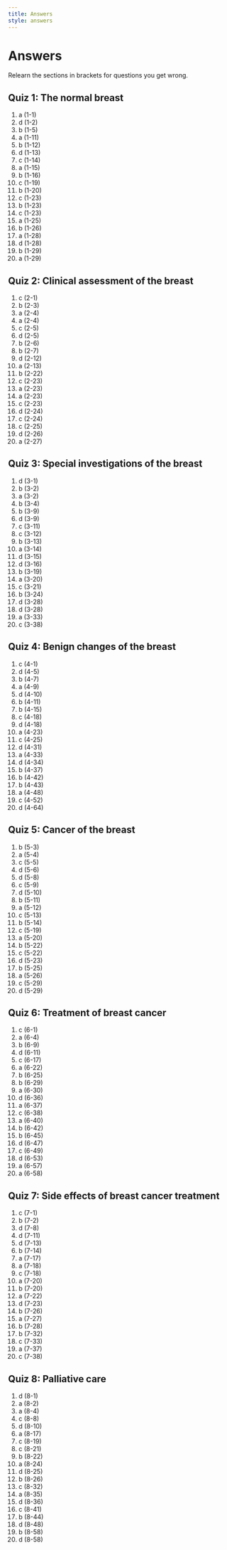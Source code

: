 ```yaml
---
title: Answers
style: answers
---
```


# Answers

Relearn the sections in brackets for questions you get wrong.

## Quiz 1: The normal breast

1.	a (1-1)
2.	d (1-2)
3.	b (1-5)
4.	a (1-11)
5.	b (1-12)
6.	d (1-13)
7.	c (1-14)
8.	a (1-15)
9.	b (1-16)
10.	c (1-19)
11.	b (1-20)
12.	c (1-23)
13.	b (1-23)
14.	c (1-23)
15.	a (1-25)
16.	b (1-26)
17.	a (1-28)
18.	d (1-28)
19.	b (1-29)
20.	a (1-29)

## Quiz 2: Clinical assessment of the breast

1.	c (2-1)
2.	b (2-3)
3.	a (2-4)
4.	a (2-4)
5.	c (2-5)
6.	d (2-5)
7.	b (2-6)
8.	b (2-7)
9.	d (2-12)
10.	a (2-13)
11.	b (2-22)
12.	c (2-23)
13.	a (2-23)
14.	a (2-23)
15.	c (2-23)
16.	d (2-24)
17.	c (2-24)
18.	c (2-25)
19.	d (2-26)
20.	a (2-27)

## Quiz 3: Special investigations of the breast

1.	d (3-1)
2.	b (3-2)
3.	a (3-2)
4.	b (3-4)
5.	b (3-9)
6.	d (3-9)
7.	c (3-11)
8.	c (3-12)
9.	b (3-13)
10.	a (3-14)
11.	d (3-15)
12.	d (3-16)
13.	b (3-19)
14.	a (3-20)
15.	c (3-21)
16.	b (3-24)
17.	d (3-28)
18.	d (3-28)
19.	a (3-33)
20.	c (3-38)

## Quiz 4: Benign changes of the breast

1.	c (4-1)
2.	d (4-5)
3.	b (4-7)
4.	a (4-9)
5.	d (4-10)
6.	b (4-11)
7.	b (4-15)
8.	c (4-18)
9.	d (4-18)
10.	a (4-23)
11.	c (4-25)
12.	d (4-31)
13.	a (4-33)
14.	d (4-34)
15.	b (4-37)
16.	b (4-42)
17.	b (4-43)
18.	a (4-48)
19.	c (4-52)
20.	d (4-64)

## Quiz 5: Cancer of the breast

1.	b (5-3)
2.	a (5-4)
3.	c (5-5)
4.	d (5-6)
5.	d (5-8)
6.	c (5-9)
7.	d (5-10)
8.	b (5-11)
9.	a (5-12)
10.	c (5-13)
11.	b (5-14)
12.	c (5-19)
13.	a (5-20)
14.	b (5-22)
15.	c (5-22)
16.	d (5-23)
17.	b (5-25)
18.	a (5-26)
19.	c (5-29)
20.	d (5-29)

## Quiz 6: Treatment of breast cancer

1.	c (6-1)
2.	a (6-4)
3.	b (6-9)
4.	d (6-11)
5.	c (6-17)
6.	a (6-22)
7.	b (6-25)
8.	b (6-29)
9.	a (6-30)
10.	d (6-36)
11.	a (6-37)
12.	c (6-38)
13.	a (6-40)
14.	b (6-42)
15.	b (6-45)
16.	d (6-47)
17.	c (6-49)
18.	d (6-53)
19.	a (6-57)
20.	a (6-58)

## Quiz 7: Side effects of breast cancer treatment

1.	c (7-1)
2.	b (7-2)
3.	d (7-8)
4.	d (7-11)
5.	d (7-13)
6.	b (7-14)
7.	a (7-17)
8.	a (7-18)
9.	c (7-18)
10.	a (7-20)
11.	b (7-20)
12.	a (7-22)
13.	d (7-23)
14.	b (7-26)
15.	a (7-27)
16.	b (7-28)
17.	b (7-32)
18.	c (7-33)
19.	a (7-37)
20.	c (7-38)

## Quiz 8: Palliative care

1.	d (8-1)
2.	a (8-2)
3.	a (8-4)
4.	c (8-8)
5.	d (8-10)
6.	a (8-17)
7.	c (8-19)
8.	c (8-21)
9.	b (8-22)
10.	a (8-24)
11.	d (8-25)
12.	b (8-26)
13.	c (8-32)
14.	a (8-35)
15.	d (8-36)
16.	c (8-41)
17.	b (8-44)
18.	d (8-48)
19.	b (8-58)
20.	d (8-58)
